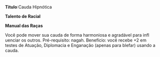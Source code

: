 **Titulo**:Cauda Hipnótica

**Talento de Racial**

**Manual das Raças**

 Você pode mover sua cauda de forma harmoniosa e agradável para infl uenciar os outros. Pré-requisito: nagah. Benefício: você recebe +2 em testes de Atuação, Diplomacia e Enganação (apenas para blefar) usando a cauda.